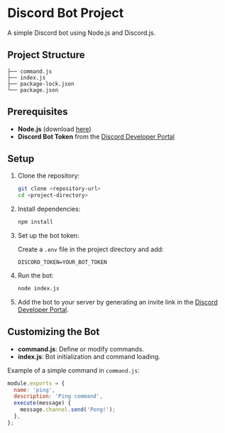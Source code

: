 # Discord Bot Project

A simple Discord bot using Node.js and Discord.js.

## Project Structure

```
├── command.js
├── index.js
├── package-lock.json
└── package.json
```

## Prerequisites

- **Node.js** (download [here](https://nodejs.org/))
- **Discord Bot Token** from the [Discord Developer Portal](https://discord.com/developers/applications)
  
## Setup

1. Clone the repository:

    ```bash
    git clone <repository-url>
    cd <project-directory>
    ```

2. Install dependencies:

    ```bash
    npm install
    ```

3. Set up the bot token:

    Create a `.env` file in the project directory and add:

    ```env
    DISCORD_TOKEN=YOUR_BOT_TOKEN
    ```

4. Run the bot:

    ```bash
    node index.js
    ```

5. Add the bot to your server by generating an invite link in the [Discord Developer Portal](https://discord.com/developers/applications).

## Customizing the Bot

- **command.js**: Define or modify commands.
- **index.js**: Bot initialization and command loading.

Example of a simple command in `command.js`:

```javascript
module.exports = {
  name: 'ping',
  description: 'Ping command',
  execute(message) {
    message.channel.send('Pong!');
  },
};


